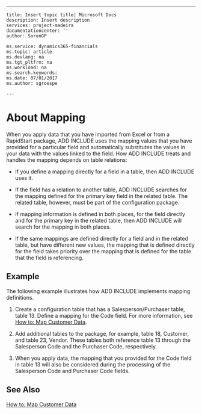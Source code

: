 ---
    title: Insert topic title| Microsoft Docs
    description: Insert description
    services: project-madeira
    documentationcenter: ''
    author: SorenGP

    ms.service: dynamics365-financials
    ms.topic: article
    ms.devlang: na
    ms.tgt_pltfrm: na
    ms.workload: na
    ms.search.keywords:
    ms.date: 07/01/2017
    ms.author: sgroespe

    ---
# About Mapping
When you apply data that you have imported from Excel or from a RapidStart package, ADD INCLUDE<!--[!INCLUDE[navnow](../ApplicationDesign/includes/navnow_md.md)]--> uses the mapping values that you have provided for a particular field and automatically substitutes the values in your data with the values linked to the field. How ADD INCLUDE<!--[!INCLUDE[navnow](../ApplicationDesign/includes/navnow_md.md)]--> treats and handles the mapping depends on table relations:  
  
-   If you define a mapping directly for a field in a table, then ADD INCLUDE<!--[!INCLUDE[navnow](../ApplicationDesign/includes/navnow_md.md)]--> uses it.  
  
-   If the field has a relation to another table, ADD INCLUDE<!--[!INCLUDE[navnow](../ApplicationDesign/includes/navnow_md.md)]--> searches for the mapping defined for the primary key field in the related table. The related table, however, must be part of the configuration package.  
  
-   If mapping information is defined in both places, for the field directly and for the primary key in the related table, then ADD INCLUDE<!--[!INCLUDE[navnow](../ApplicationDesign/includes/navnow_md.md)]--> will search for the mapping in both places.  
  
-   If the same mappings are defined directly for a field and in the related table, but have different new values, the mapping that is defined directly for the field takes priority over the mapping that is defined for the table that the field is referencing.  
  
## Example  
 The following example illustrates how ADD INCLUDE<!--[!INCLUDE[navnow](../ApplicationDesign/includes/navnow_md.md)]--> implements mapping definitions.  
  
1.  Create a configuration table that has a Salesperson\/Purchaser table, table 13. Define a mapping for the Code field. For more information, see [How to: Map Customer Data](../SetupAndAdministration/how-to-map-customer-data.md).  
  
2.  Add additional tables to the package, for example, table 18, Customer, and table 23, Vendor. These tables both reference table 13 through the Salesperson Code and the Purchaser Code, respectively.  
  
3.  When you apply data, the mapping that you provided for the Code field in table 13 will also be considered during the processing of the Salesperson Code and Purchaser Code fields.  
  
## See Also  
 [How to: Map Customer Data](../SetupAndAdministration/how-to-map-customer-data.md)